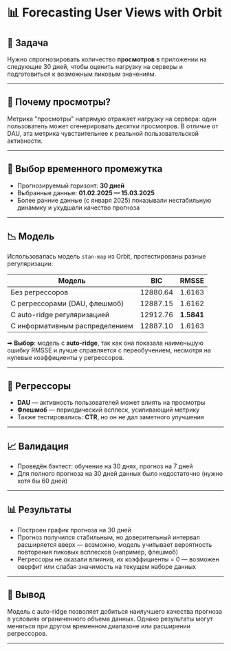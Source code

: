 # 📊 Forecasting User Views with Orbit

## 🧠 Задача

Нужно спрогнозировать количество **просмотров** в приложении на следующие 30 дней, чтобы оценить нагрузку на серверы и подготовиться к возможным пиковым значениям.

---

## 🎯 Почему просмотры?

Метрика "просмотры" напрямую отражает нагрузку на сервера: один пользователь может сгенерировать десятки просмотров. В отличие от DAU, эта метрика чувствительнее к реальной пользовательской активности.

---

## 📅 Выбор временного промежутка

- Прогнозируемый горизонт: **30 дней**
- Выбранные данные: **01.02.2025 — 15.03.2025**
- Более ранние данные (с января 2025) показывали нестабильную динамику и ухудшали качество прогноза

---

## 📉 Модель

Использовалась модель `stan-map` из Orbit, протестированы разные регуляризации:

| Модель                       | BIC               | RMSSE            |
|-----------------------------|-------------------|------------------|
| Без регрессоров             | 12880.64          | 1.6163           |
| С регрессорами (DAU, флешмоб) | 12887.15          | 1.6162           |
| С auto-ridge регуляризацией | 12912.76          | **1.5841**       |
| С информативным распределением | 12887.10        | 1.6163           |

➡ **Выбор**: модель с **auto-ridge**, так как она показала наименьшую ошибку RMSSE и лучше справляется с переобучением, несмотря на нулевые коэффициенты у регрессоров.

---

## 🧩 Регрессоры

- **DAU** — активность пользователей может влиять на просмотры
- **Флешмоб** — периодический всплеск, усиливающий метрику
- Также тестировались: **CTR**, но он не дал заметного улучшения

---

## 📈 Валидация

- Проведён бэктест: обучение на 30 днях, прогноз на 7 дней
- Для полного прогноза на 30 дней данных было недостаточно (нужно хотя бы 60 дней)

---

## 📊 Результаты

- Построен график прогноза на 30 дней
- Прогноз получился стабильным, но доверительный интервал расширяется вверх — возможно, модель учитывает вероятность повторения пиковых всплесков (например, флешмоб)
- Регрессоры не оказали влияния, их коэффициенты = 0 — возможен оверфит или слабая значимость на текущем наборе данных

---

## 📌 Вывод

Модель с auto-ridge позволяет добиться наилучшего качества прогноза в условиях ограниченного объема данных. Однако результаты могут меняться при другом временном диапазоне или расширении регрессоров.

---
